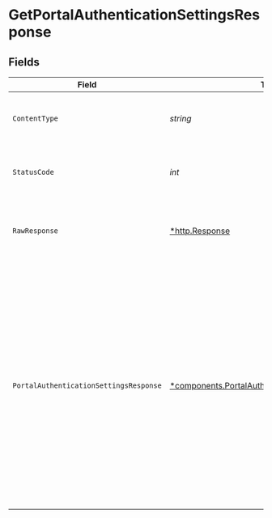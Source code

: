 # GetPortalAuthenticationSettingsResponse


## Fields

| Field                                                                                                                                                                                                                                                                                                                                                                   | Type                                                                                                                                                                                                                                                                                                                                                                    | Required                                                                                                                                                                                                                                                                                                                                                                | Description                                                                                                                                                                                                                                                                                                                                                             | Example                                                                                                                                                                                                                                                                                                                                                                 |
| ----------------------------------------------------------------------------------------------------------------------------------------------------------------------------------------------------------------------------------------------------------------------------------------------------------------------------------------------------------------------- | ----------------------------------------------------------------------------------------------------------------------------------------------------------------------------------------------------------------------------------------------------------------------------------------------------------------------------------------------------------------------- | ----------------------------------------------------------------------------------------------------------------------------------------------------------------------------------------------------------------------------------------------------------------------------------------------------------------------------------------------------------------------- | ----------------------------------------------------------------------------------------------------------------------------------------------------------------------------------------------------------------------------------------------------------------------------------------------------------------------------------------------------------------------- | ----------------------------------------------------------------------------------------------------------------------------------------------------------------------------------------------------------------------------------------------------------------------------------------------------------------------------------------------------------------------- |
| `ContentType`                                                                                                                                                                                                                                                                                                                                                           | *string*                                                                                                                                                                                                                                                                                                                                                                | :heavy_check_mark:                                                                                                                                                                                                                                                                                                                                                      | HTTP response content type for this operation                                                                                                                                                                                                                                                                                                                           |                                                                                                                                                                                                                                                                                                                                                                         |
| `StatusCode`                                                                                                                                                                                                                                                                                                                                                            | *int*                                                                                                                                                                                                                                                                                                                                                                   | :heavy_check_mark:                                                                                                                                                                                                                                                                                                                                                      | HTTP response status code for this operation                                                                                                                                                                                                                                                                                                                            |                                                                                                                                                                                                                                                                                                                                                                         |
| `RawResponse`                                                                                                                                                                                                                                                                                                                                                           | [*http.Response](https://pkg.go.dev/net/http#Response)                                                                                                                                                                                                                                                                                                                  | :heavy_check_mark:                                                                                                                                                                                                                                                                                                                                                      | Raw HTTP response; suitable for custom response parsing                                                                                                                                                                                                                                                                                                                 |                                                                                                                                                                                                                                                                                                                                                                         |
| `PortalAuthenticationSettingsResponse`                                                                                                                                                                                                                                                                                                                                  | [*components.PortalAuthenticationSettingsResponse](../../models/components/portalauthenticationsettingsresponse.md)                                                                                                                                                                                                                                                     | :heavy_minus_sign:                                                                                                                                                                                                                                                                                                                                                      | Details about a portal's authentication settings.                                                                                                                                                                                                                                                                                                                       | {<br/>"basic_auth_enabled": true,<br/>"oidc_auth_enabled": true,<br/>"oidc_team_mapping_enabled": true,<br/>"konnect_mapping_enabled": false,<br/>"oidc_config": {<br/>"issuer": "https://identity.example.com/v2",<br/>"client_id": "x7id0o42lklas0blidl2",<br/>"scopes": [<br/>"email",<br/>"openid",<br/>"profile"<br/>],<br/>"claim_mappings": {<br/>"name": "name",<br/>"email": "email",<br/>"groups": "custom-group-claim"<br/>}<br/>}<br/>} |